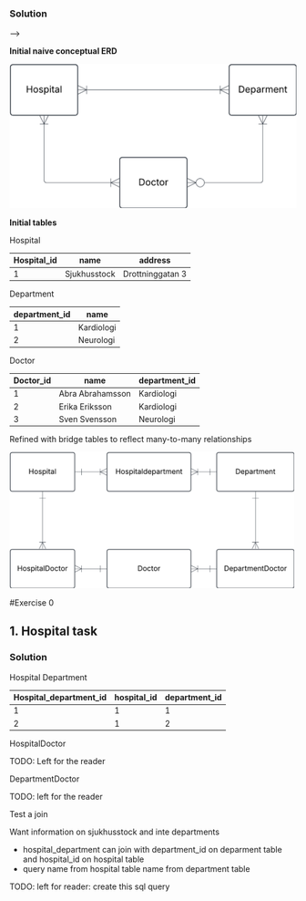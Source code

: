 <!-- # 1. Convert json-file to tables
''' You have this json data, convert it into three tables: Hospital, Department and Doctor. Fill these tables with data. Do this manually and not programmatically.

{
  "hospital": "Sjukhusstock",
  "address": "Drottninggatan 3, Stockholm",
  "departments": [
    {
      "name": "Kardiologi",
      "doctors": [
        { "id": 1, "name": "Dr. Abra Abrahamson" },
        { "id": 2, "name": "Dr. Erika Eriksson" }
      ]
    },
    {
      "name": "Neurologi",
      "doctors": [{ "id": 3, "name": "Dr. Sven Svensson" }]
    }
  ]
} -->

### Solution

<!-- - identify entities
- identify relationships### --> -->

**Initial naive conceptual ERD**

<img src = '../assets\Exercise_01.png'>

**Initial tables**

 

Hospital

| Hospital_id| name        | address              |
|------------|-------------|----------------------|
| 1          | Sjukhusstock|Drottninggatan 3      |

Department

|department_id| name       | 
|-------------|------------|
|1            |Kardiologi  |
|2            |Neurologi   |

Doctor

|Doctor_id  | name             | department_id| 
|-----------|------------------|--------------|
|1          | Abra Abrahamsson | Kardiologi   |
|2          | Erika Eriksson   | Kardiologi   |
|3          | Sven Svensson    | Neurologi    |

Refined with bridge tables to reflect many-to-many relationships


<img src = "../assets/hospital_ex0.png" width=500>



#Exercise 0 
## 1. Hospital task
### Solution 
Hospital Department

|Hospital_department_id        | hospital_id  | department_id| 
|------------------------------|--------------|--------------|
|1                             | 1            |1             |
|2                             | 1            |2             |

HospitalDoctor

TODO: Left for the reader

DepartmentDoctor

TODO: left for the reader

Test a join

Want information on sjukhusstock and inte departments
- hospital_department can join with department_id on deparment table
and hospital_id on hospital table
- query name from hospital table name from department table

TODO: left for reader: create this sql query
